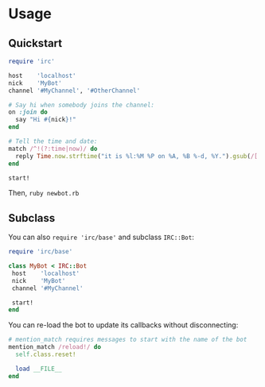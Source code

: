 Usage
=====

## Quickstart
``` ruby
require 'irc'

host    'localhost'
nick    'MyBot'
channel '#MyChannel', '#OtherChannel'

# Say hi when somebody joins the channel:
on :join do
  say "Hi #{nick}!"
end

# Tell the time and date:
match /^!(?:time|now)/ do
  reply Time.now.strftime("it is %l:%M %P on %A, %B %-d, %Y.").gsub(/[ ]+/, ' ' )
end

start!
```
Then, `ruby newbot.rb`


## Subclass

You can also `require 'irc/base'` and subclass `IRC::Bot`:
``` ruby
require 'irc/base'

class MyBot < IRC::Bot
 host    'localhost'
 nick    'MyBot'
 channel '#MyChannel'

 start!
end
```

You can re-load the bot to update its callbacks without disconnecting:
``` ruby
# mention_match requires messages to start with the name of the bot
mention_match /reload!/ do
  self.class.reset!

  load __FILE__
end
```
